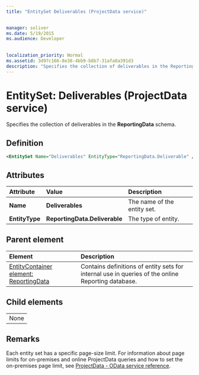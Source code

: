 ```yaml
---
title: "EntitySet Deliverables (ProjectData service)"

 
manager: soliver
ms.date: 5/19/2015
ms.audience: Developer
 
 
localization_priority: Normal
ms.assetid: 3d97c166-8e38-4bb9-b8b7-31afa0a391d3
description: "Specifies the collection of deliverables in the ReportingData schema."
---
```


# EntitySet: Deliverables (ProjectData service)

Specifies the collection of deliverables in the **ReportingData** schema. 
  
## Definition

```XML
<EntitySet Name="Deliverables" EntityType="ReportingData.Deliverable" />

```

## Attributes

|**Attribute**|**Value**|**Description**|
|:-----|:-----|:-----|
|**Name** <br/> |**Deliverables** <br/> |The name of the entity set.  <br/> |
|**EntityType** <br/> |**ReportingData.Deliverable** <br/> |The type of entity.  <br/> |
   
## Parent element

|**Element**|**Description**|
|:-----|:-----|
|[EntityContainer element: ReportingData](entitycontainer-reportingdata-projectdata-service.md) <br/> |Contains definitions of entity sets for internal use in queries of the online Reporting database.  <br/> |
   
## Child elements

||
|:-----|
|None |
   
## Remarks

Each entity set has a specific page-size limit. For information about page limits for on-premises and online ProjectData queries and how to set the on-premises page limit, see [ProjectData - OData service reference](projectdataproject-odata-service-reference.md).
  

